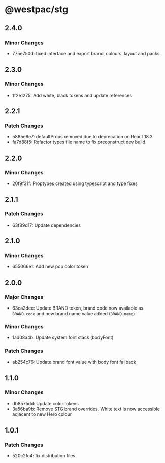 # @westpac/stg

## 2.4.0

### Minor Changes

- 775e750d: fixed interface and export brand, colours, layout and packs

## 2.3.0

### Minor Changes

- 1f2e1275: Add white, black tokens and update references

## 2.2.1

### Patch Changes

- 5885e9e7: defaultProps removed due to deprecation on React 18.3
- fa7d88f5: Refactor types file name to fix preconstruct dev build

## 2.2.0

### Minor Changes

- 20f9f31f: Proptypes created using typescript and type fixes

## 2.1.1

### Patch Changes

- 63f89d17: Update dependencies

## 2.1.0

### Minor Changes

- 655066e1: Add new pop color token

## 2.0.0

### Major Changes

- 63ca2dee: Update BRAND token, brand code now available as `BRAND.code` and new brand name value added (`BRAND.name`)

### Minor Changes

- 1ad08a4b: Update system font stack (bodyFont)

### Patch Changes

- ab254c76: Update brand font value with body font fallback

## 1.1.0

### Minor Changes

- db8575dd: Update color tokens
- 3a56ba9b: Remove STG brand overrides, White text is now accessible adjacent to new Hero colour

## 1.0.1

### Patch Changes

- 520c2fc4: fix distribution files
